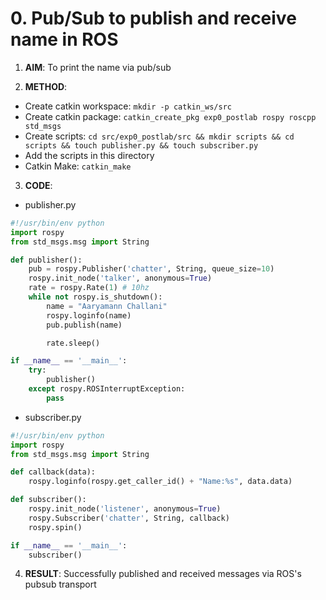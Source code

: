 # 0. Pub/Sub to publish and receive name in ROS

1. **AIM**: To print the name via pub/sub

2. **METHOD**: 
  - Create catkin workspace: `mkdir -p catkin_ws/src`
  - Create catkin package: `catkin_create_pkg exp0_postlab rospy roscpp std_msgs`
  - Create scripts: `cd src/exp0_postlab/src && mkdir scripts && cd scripts && touch publisher.py && touch subscriber.py`
  - Add the scripts in this directory
  - Catkin Make: `catkin_make`

3. **CODE**:
  - publisher.py
```python
#!/usr/bin/env python
import rospy
from std_msgs.msg import String

def publisher():
    pub = rospy.Publisher('chatter', String, queue_size=10)
    rospy.init_node('talker', anonymous=True)
    rate = rospy.Rate(1) # 10hz
    while not rospy.is_shutdown():
        name = "Aaryamann Challani"
        rospy.loginfo(name)
        pub.publish(name)

        rate.sleep()

if __name__ == '__main__':
    try:
        publisher()
    except rospy.ROSInterruptException:
        pass
```
  - subscriber.py
```python
#!/usr/bin/env python
import rospy
from std_msgs.msg import String

def callback(data):
    rospy.loginfo(rospy.get_caller_id() + "Name:%s", data.data)

def subscriber():
    rospy.init_node('listener', anonymous=True)
    rospy.Subscriber('chatter', String, callback)
    rospy.spin()

if __name__ == '__main__':
    subscriber()
```

4. **RESULT**: Successfully published and received messages via ROS's pubsub transport

